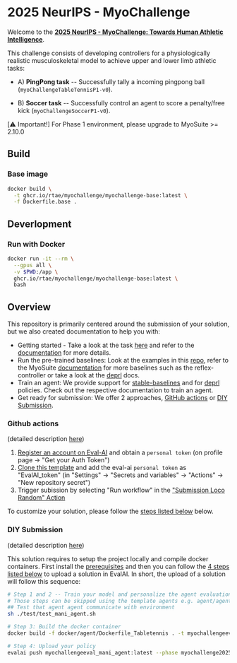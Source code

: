 # 2025 NeurIPS - MyoChallenge

Welcome to the [**2025 NeurIPS - MyoChallenge: Towards Human Athletic Intelligence**](https://sites.google.com/view/myosuite/myochallenge/myochallenge-2025).

This challenge consists of developing controllers for a physiologically realistic musculoskeletal model to achieve upper and lower limb athletic tasks:

- A) **PingPong task** -- Successfully tally a incoming pingpong ball (`myoChallengeTableTennisP1-v0`).

- B) **Soccer task** -- Successfully control an agent to score a penalty/free kick (`myoChallengeSoccerP1-v0`).

[⚠️ Important!] For Phase 1 environment, please upgrade to MyoSuite >= 2.10.0

## Build
### Base image
```bash
docker build \
  -t ghcr.io/rtae/myochallenge/myochallenge-base:latest \
  -f Dockerfile.base .
```

## Deverlopment
### Run with Docker 
```bash
docker run -it --rm \
  --gpus all \
  -v $PWD:/app \
  ghcr.io/rtae/myochallenge/myochallenge-base:latest \
  bash
```

## Overview
This repository is primarily centered around the submission of your solution, but we also created documentation to help you with:
* Getting started - Take a look at the task [here](./tutorials/run_the_tasks.md) and refer to the [documentation](https://myosuite.readthedocs.io/en/latest/tutorials.html) for more details.
* Run the pre-trained baselines: Look at the examples in this [repo](./tutorials/run_the_baselines.md), refer to the MyoSuite [documentation](https://myosuite.readthedocs.io/en/latest/baselines.html#dep-rl-baseline) for more baselines such as the reflex-controller or take a look at the [deprl](https://deprl.readthedocs.io/en/latest/myo_baselines.html#) docs.
* Train an agent: We provide support for [stable-baselines](https://stable-baselines3.readthedocs.io/en/master/) and for [deprl](https://github.com/martius-lab/depRL) policies. Check out the respective documentation to train an agent.
* Get ready for submission: We offer 2 approaches, [GitHub actions](#github-actions) or [DIY Submission](#diy-submission).


### Github actions 
(detailed description [here](./tutorials/GHaction_Submission.md))
1. [Register an account on Eval-AI](https://evalai.readthedocs.io/en/latest/participate.html) and obtain a `personal token` (on profile page -> "Get your Auth Token")
2. [Clone this template](https://github.com/new?template_name=myochallenge_2025eval&template_owner=MyoHub) and add the eval-ai `personal token` as "EvalAI_token" (in "Settings" -> "Secrets and variables" -> "Actions" -> "New repository secret")
3. Trigger subission by selecting "Run workflow" in the ["Submission Loco Random" Action](https://github.com/MyoHub/myoChallenge2025eval/actions/workflows/P2_docker-submission_loco_random.yml)

To customize your solution, please follow the [steps listed below](#step-by-step) below.

### DIY Submission
(detailed description [here](./tutorials/DIY_Submission.md))

This solution requires to setup the project locally and compile docker containers. First install the [prerequisites](./tutorials/DIY_Submission.md/#Prerequisites) and then you can follow the [4 steps listed below](#step-by-step) to upload a solution in EvalAI. In short, the upload of a solution will follow this sequence: 

``` bash
# Step 1 and 2 -- Train your model and personalize the agent evaluation script.
# Those steps can be skipped using the template agents e.g. agent/agent_mani_rotate.py, to test the submission system
## Test that agent agent communicate with environment
sh ./test/test_mani_agent.sh

# Step 3: Build the docker container
docker build -f docker/agent/Dockerfile_Tabletennis . -t myochallengeeval_mani_agent

# Step 4: Upload your policy
evalai push myochallengeeval_mani_agent:latest --phase myochallenge2025-XXXX1-XXX --public

```